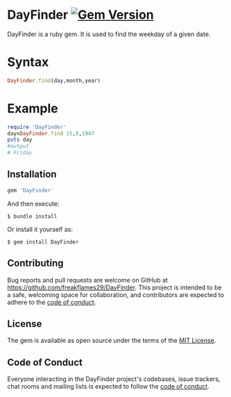 # DayFinder [![Gem Version](https://badge.fury.io/rb/DayFinder.svg)](https://badge.fury.io/rb/DayFinder)
DayFinder is a ruby gem. It is used to find the weekday of a given date.


# Syntax
```ruby
DayFinder.find(day,month,year)
```

# Example
```ruby
require 'DayFinder'
day=DayFinder.find 15,8,1947
puts day
#output
# Friday
```

## Installation
```ruby
gem 'DayFinder'
```

And then execute:

    $ bundle install

Or install it yourself as:

    $ gem install DayFinder


## Contributing

Bug reports and pull requests are welcome on GitHub at https://github.com/freakflames29/DayFinder. This project is intended to be a safe, welcoming space for collaboration, and contributors are expected to adhere to the [code of conduct](https://github.com/freakflames29/DayFinder/blob/master/CODE_OF_CONDUCT.md).

## License

The gem is available as open source under the terms of the [MIT License](https://opensource.org/licenses/MIT).

## Code of Conduct

Everyone interacting in the DayFinder project's codebases, issue trackers, chat rooms and mailing lists is expected to follow the [code of conduct](https://github.com/freakflames29/DayFinder/blob/main/CODE_OF_CONDUCT.md).
